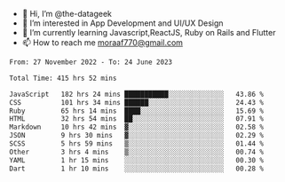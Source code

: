 - 👋 Hi, I’m @the-datageek
- 👀 I’m interested in App Development and UI/UX Design
- 🌱 I’m currently learning Javascript,ReactJS, Ruby on Rails and Flutter
- 📫 How to reach me moraaf770@gmail.com

<!---
the-datageek/the-datageek is a ✨ special ✨ repository because its `README.md` (this file) appears on your GitHub profile.
You can click the Preview link to take a look at your changes.
--->
<!--START_SECTION:waka-->

```txt
From: 27 November 2022 - To: 24 June 2023

Total Time: 415 hrs 52 mins

JavaScript   182 hrs 24 mins ███████████░░░░░░░░░░░░░░   43.86 %
CSS          101 hrs 34 mins ██████░░░░░░░░░░░░░░░░░░░   24.43 %
Ruby         65 hrs 14 mins  ████░░░░░░░░░░░░░░░░░░░░░   15.69 %
HTML         32 hrs 54 mins  ██░░░░░░░░░░░░░░░░░░░░░░░   07.91 %
Markdown     10 hrs 42 mins  ▓░░░░░░░░░░░░░░░░░░░░░░░░   02.58 %
JSON         9 hrs 30 mins   ▓░░░░░░░░░░░░░░░░░░░░░░░░   02.29 %
SCSS         5 hrs 59 mins   ▒░░░░░░░░░░░░░░░░░░░░░░░░   01.44 %
Other        3 hrs 4 mins    ▒░░░░░░░░░░░░░░░░░░░░░░░░   00.74 %
YAML         1 hr 15 mins    ░░░░░░░░░░░░░░░░░░░░░░░░░   00.30 %
Dart         1 hr 10 mins    ░░░░░░░░░░░░░░░░░░░░░░░░░   00.28 %
```

<!--END_SECTION:waka-->
